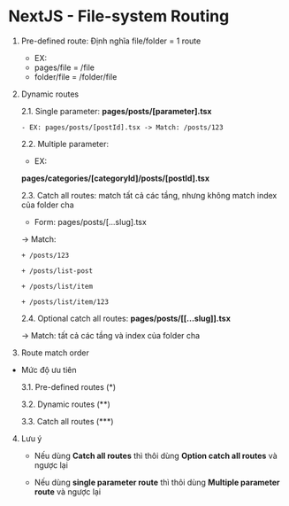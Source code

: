 # NextJS - File-system Routing

1.  Pre-defined route: Định nghĩa file/folder = 1 route

    -   EX:

    *   pages/file = /file
    *   folder/file = /folder/file

2.  Dynamic routes

    2.1. Single parameter: **pages/posts/[parameter].tsx**

        - EX: pages/posts/[postId].tsx -> Match: /posts/123

    2.2. Multiple parameter:

    -   EX:

    **pages/categories/[categoryId]/posts/[postId].tsx**

    2.3. Catch all routes: match tất cả các tầng, nhưng không match index của folder cha

    -   Form: pages/posts/[...slug].tsx

    -> Match:

        + /posts/123

        + /posts/list-post

        + /posts/list/item

        + /posts/list/item/123

    2.4. Optional catch all routes: **pages/posts/[[...slug]].tsx**

    -> Match: tất cả các tầng và index của folder cha

3.  Route match order

-   Mức độ ưu tiên

    3.1. Pre-defined routes (\*)

    3.2. Dynamic routes (\*\*)

    3.3. Catch all routes (\*\*\*)

4. Lưu ý

    - Nếu dùng **Catch all routes** thì thôi dùng **Option catch all routes** và ngược lại

    - Nếu dùng **single parameter route** thì thôi dùng **Multiple parameter route** và ngược lại
